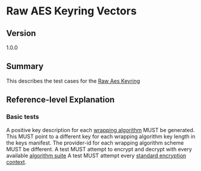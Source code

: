 [//]: # "Copyright Amazon.com Inc. or its affiliates. All Rights Reserved."
[//]: # "SPDX-License-Identifier: CC-BY-SA-4.0"

# Raw AES Keyring Vectors

## Version

1.0.0

## Summary

This describes the test cases for the [Raw Aes Keyring](../../raw-aes-keyring.md)

## Reference-level Explanation

### Basic tests

A positive key description for each [wrapping algorithm](../../raw-aes-keyring.md#wrapping-algorithm) MUST be generated.
This MUST point to a different key for each wrapping algorithm key length in the keys manifest.
The provider-id for each wrapping algorithm scheme MUST be different.
A test MUST attempt to encrypt and decrypt
with every available [algorithm suite](../../algorithm-suites.md#algorithm-suite-id)
A test MUST attempt every [standard encryption context](./encryption-context.md#standard-encryption-contexts).
